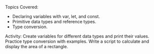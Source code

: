Topics Covered:

- Declaring variables with var, let, and const.
- Primitive data types and reference types.
- Type conversion.

Activity:
Create variables for different data types and print their values.
Practice type conversion with examples.
Write a script to calculate and display the area of a rectangle.